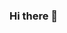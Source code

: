 ### Hi there 👋

<!--
**theoreticallybrian/theoreticallybrian** is a ✨ _special_ ✨ repository because its `README.md` (this file) appears on your GitHub profile.

Here are some ideas to get you started:

- 🔭 I’m currently working on ... Random personal projects
- 💬 Ask me about ... Python,Php,nodejs,react,flask
- 📫 How to reach me: brianrut3@gmail.com

[![GitHub Streak](https://streak-stats.demolab.com/?user=theoreticallybrian)](https://git.io/streak-stats)
-->

